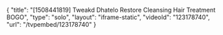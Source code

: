 {
    "title": "[1508441819] Tweakd Dhatelo Restore Cleansing Hair Treatment BOGO",
    "type": "solo",
    "layout": "iframe-static",
    "videoId": "123178740",
    "url": "\/tvpembed\/123178740"
}